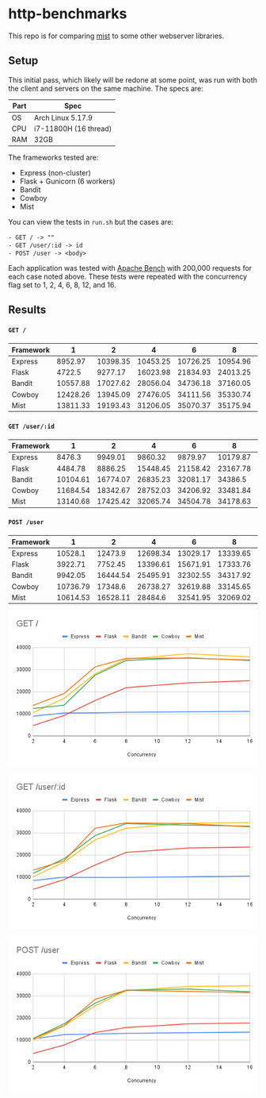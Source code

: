 # http-benchmarks

This repo is for comparing [mist](https://github.com/rawhat/mist) to some other webserver libraries.

## Setup

This initial pass, which likely will be redone at some point, was run with both the client and servers on the same machine.  The specs are:

|Part|Spec|
|---|---|
|OS|   Arch Linux 5.17.9|
|CPU|  i7-11800H (16 thread)|
|RAM|  32GB|

The frameworks tested are:
  - Express (non-cluster)
  - Flask + Gunicorn (6 workers)
  - Bandit
  - Cowboy
  - Mist

You can view the tests in `run.sh` but the cases are:

    - GET / -> ""
    - GET /user/:id -> id
    - POST /user -> <body>

Each application was tested with [Apache Bench](https://httpd.apache.org/docs/2.4/programs/ab.html) with 200,000 requests for each case noted above.  These tests were repeated with the concurrency flag set to 1, 2, 4, 6, 8, 12, and 16.

## Results

#### `GET /`

|Framework|1|2|4|6|8|12|16
|---|---|---|---|---|---|---|---
|Express|8952.97|10398.35|10453.25|10726.25|10954.96|11140.63|11371.71
|Flask|4722.5|9277.17|16023.98|21834.93|24013.25|24965.03|25074.79
|Bandit|10557.88|17027.62|28056.04|34736.18|37160.05|35765.72|34239.14
|Cowboy|12428.26|13945.09|27476.05|34111.56|35330.74|34133.07|33449.08
|Mist|13811.33|19193.43|31206.05|35070.37|35175.94|34335.81|33713.62

#### `GET /user/:id`

|Framework|1|2|4|6|8|12|16
|---|---|---|---|---|---|---|---
|Express|8476.3|9949.01|9860.32|9879.97|10179.87|10464.82|10776.43
|Flask|4484.78|8886.25|15448.45|21158.42|23167.78|23578.02|23846.8
|Bandit|10104.61|16774.07|26835.23|32081.17|34386.5|34628.57|33622.31
|Cowboy|11684.54|18342.67|28752.03|34206.92|33481.84|33029.61|32071.79
|Mist|13140.68|17425.42|32065.74|34504.78|34178.63|32732.24|31909.85

#### `POST /user`

|Framework|1|2|4|6|8|12|16
|---|---|---|---|---|---|---|---
|Express|10528.1|12473.9|12698.34|13029.17|13339.65|13573.34|13739.57
|Flask|3922.71|7752.45|13396.61|15671.91|17333.76|17734.77|17883.44
|Bandit|9942.05|16444.54|25495.91|32302.55|34317.92|34563.48|33021.81
|Cowboy|10736.79|17348.6|26738.27|32619.88|33145.65|31880.68|31114.89
|Mist|10614.53|16528.11|28484.6|32541.95|32069.02|31475.89|30745.45

![GET /](/results/GET%20_.png)

![GET /user/:id](/results/GET%20_user_%20id.png)

![POST /user](/results/POST%20_user.png)

